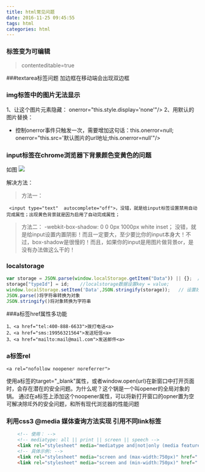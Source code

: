 ```yaml
---
title: html常见问题
date: 2016-11-25 09:45:55
tags: html
categories: html
---
```


### 标签变为可编辑
> contenteditable=true

###textarea标签问题
加边框在移动端会出现双边框

### img标签中的图片无法显示
1、让这个图片元素隐藏：
onerror="this.style.display='none'"/>
2、用默认的图片替换：
* 控制onerror事件只触发一次，需要增加这句话：this.onerror=null;
onerror="this.src='默认图片的url地址;this.onerror=null'"/>

### input标签在chrome浏览器下背景颜色变黄色的问题
如图
![](http://ota5i8p1g.bkt.clouddn.com/input.png)

解决方法：
>方法一：
```
 <input type="text"  autocomplete="off">，没错，就是给input标签设置禁用自动完成属性；出现黄色背景就是因为启用了自动完成属性；
```
>方法二：
 -webkit-box-shadow: 0 0 0px 1000px white inset；  没错，就是给input设置内置阴影！而且一定要大，至少要比你的input本身大！不过，box-shadow是很慢的！而且，如果你的input是用图片做背景or，是没有办法做这么干的！


### localstorage
```javascript
var storage = JSON.parse(window.localStorage.getItem("Data")) || {};  //从本地取localstorage数据
storage["typeId"] = id;    //localstorage数据设置key = value;
window.localStorage.setItem('Data',JSON.stringify(storage));   // 设置好的数据存到localstorage
JSON.parse()将字符串转换为对象
JSON.stringify()将对象转换为字符串
```


###a标签href属性多功能
```
1、<a href="tel:400-888-6633">拨打电话<a>
2、<a href="sms:19956321564">发送短信<a>
3、<a href="mailto:mail@mail.com">发送邮件<a>
```

### a标签rel
```
<a rel="nofollow noopener noreferrer">
```
使用a标签的target="_blank"属性，或者window.open(url)在新窗口中打开页面时，会存在潜在的安全问题。为什么呢？这个锅是一个叫opener的全局对象的锅。
通过在a标签上添加这个noopener属性，可以将新打开窗口的opner置为空
可解决除IE外的安全问题，和所有现代浏览器的性能问题

### 利用css3 @media 媒体查询方法实现 引用不同link标签
```html
    <!-- 使用： -->
    <!-- mediatype: all || print || screen || speech -->
    <link rel="stylesheet" media="mediatype and|not|only (media feature)" href="mystylesheet.css">
    <!-- 具体示例: -->
    <link rel="stylesheet" media="screen and (max-width:750px)" href="./css/index.css">
    <link rel="stylesheet" media="screen and (min-width:750px)" href="./css/indexPC.css">
```